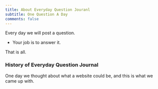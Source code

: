 ```yaml
---
title: About Everyday Question Jouranl
subtitle: One Question A Day
comments: false
---
```


Every day we will post a question.

- Your job is to answer it.

That is all.

### History of Everyday Question Journal

One day we thought about what a website could be, and this is what we came up with.
